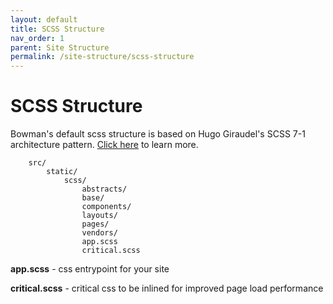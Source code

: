 ```yaml
---
layout: default
title: SCSS Structure
nav_order: 1
parent: Site Structure
permalink: /site-structure/scss-structure
---
```


# SCSS Structure

Bowman's default scss structure is based on Hugo Giraudel's SCSS 7-1 architecture pattern. [Click here](https://sass-guidelin.es/#architecture) to learn more.

        src/
            static/
                scss/
                    abstracts/
                    base/
                    components/
                    layouts/
                    pages/
                    vendors/
                    app.scss
                    critical.scss

**app.scss** - css entrypoint for your site

**critical.scss** - critical css to be inlined for improved page load performance
